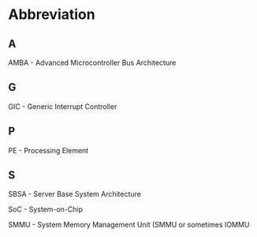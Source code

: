 # Abbreviation

## A

AMBA - Advanced Microcontroller Bus Architecture

## G

GIC - Generic Interrupt Controller

## P

PE - Processing Element

## S

SBSA - Server Base System Architecture

SoC - System-on-Chip

SMMU - System Memory Management Unit (SMMU or sometimes IOMMU